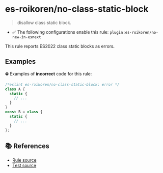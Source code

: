 # es-roikoren/no-class-static-block
> disallow class static block.

- ✅ The following configurations enable this rule: `plugin:es-roikoren/no-new-in-esnext`

This rule reports ES2022 class static blocks as errors.

## Examples

⛔ Examples of **incorrect** code for this rule:

```js
/*eslint es-roikoren/no-class-static-block: error */
class A {
  static {
    // ...
  }
}
const B = class {
  static {
    // ...
  }
};
```

## 📚 References

- [Rule source](https://github.com/roikoren755/eslint-plugin-es/blob/v2.0.0/src/rules/no-class-static-block.ts)
- [Test source](https://github.com/roikoren755/eslint-plugin-es/blob/v2.0.0/tests/src/rules/no-class-static-block.ts)
